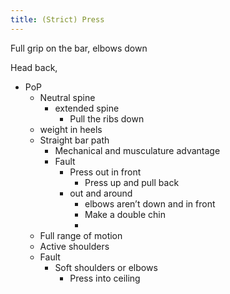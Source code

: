 ```yaml
---
title: (Strict) Press
---
```


Full grip on the bar, elbows down

Head back, 

- PoP
	- Neutral spine
		- extended spine
			- Pull the ribs down
	- weight in heels
	- Straight bar path
		- Mechanical and musculature advantage
		- Fault
			- Press out in front
				- Press up and pull back
			- out and around
				- elbows aren’t down and in front
				- Make a double chin
				- 
	- Full range of motion
	- Active shoulders
	- Fault
		- Soft shoulders or elbows
			- Press into ceiling 
